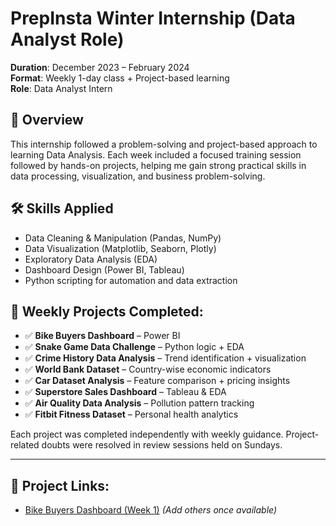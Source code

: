 # PrepInsta Winter Internship (Data Analyst Role)

**Duration**: December 2023 – February 2024  
**Format**: Weekly 1-day class + Project-based learning  
**Role**: Data Analyst Intern

## 🌟 Overview
This internship followed a problem-solving and project-based approach to learning Data Analysis. Each week included a focused training session followed by hands-on projects, helping me gain strong practical skills in data processing, visualization, and business problem-solving.

## 🛠️ Skills Applied
- Data Cleaning & Manipulation (Pandas, NumPy)
- Data Visualization (Matplotlib, Seaborn, Plotly)
- Exploratory Data Analysis (EDA)
- Dashboard Design (Power BI, Tableau)
- Python scripting for automation and data extraction

## 📁 Weekly Projects Completed:
- ✅ **Bike Buyers Dashboard** – Power BI  
- ✅ **Snake Game Data Challenge** – Python logic + EDA  
- ✅ **Crime History Data Analysis** – Trend identification + visualization  
- ✅ **World Bank Dataset** – Country-wise economic indicators  
- ✅ **Car Dataset Analysis** – Feature comparison + pricing insights  
- ✅ **Superstore Sales Dashboard** – Tableau & EDA  
- ✅ **Air Quality Data Analysis** – Pollution pattern tracking  
- ✅ **Fitbit Fitness Dataset** – Personal health analytics

Each project was completed independently with weekly guidance. Project-related doubts were resolved in review sessions held on Sundays.

---

## 🔗 Project Links:
- [Bike Buyers Dashboard (Week 1)](https://github.com/SwathyKrishna02/Bike_Buyers)
*(Add others once available)*
